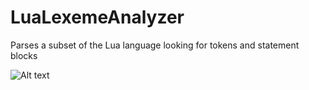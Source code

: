 # LuaLexemeAnalyzer
Parses a subset of the Lua language looking for tokens and statement blocks


![Alt text](https://i.gyazo.com/e113b4aff3dce102eb0e3d2e3acfdddd.png "Example of parsing sample code: ")
